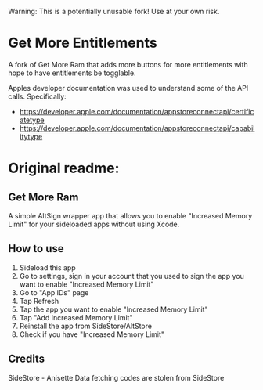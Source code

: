 Warning: This is a potentially unusable fork! Use at your own risk.

 # Get More Entitlements
 A fork of Get More Ram that adds more buttons for more entitlements with hope to have entitlements be togglable.
 
 Apples developer documentation was used to understand some of the API calls. 
 Specifically:
 * https://developer.apple.com/documentation/appstoreconnectapi/certificatetype
 * https://developer.apple.com/documentation/appstoreconnectapi/capabilitytype


# Original readme:

## Get More Ram
A simple AltSign wrapper app that allows you to enable "Increased Memory Limit" for your sideloaded apps without using Xcode.

## How to use
1. Sideload this app
2. Go to settings, sign in your account that you used to sign the app you want to enable "Increased Memory Limit"
3. Go to "App IDs" page
4. Tap Refresh
5. Tap the app you want to enable "Increased Memory Limit"
6. Tap "Add Increased Memory Limit"
7. Reinstall the app from SideStore/AltStore
8. Check if you have "Increased Memory Limit"

## Credits
SideStore - Anisette Data fetching codes are stolen from SideStore
